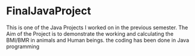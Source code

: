 # FinalJavaProject
This is one of the Java Projects I worked on in the previous semester. The Aim of the Project is to demonstrate the working and calculating the BMI/BMR in animals and Human beings.
the coding has been done in Java programming
